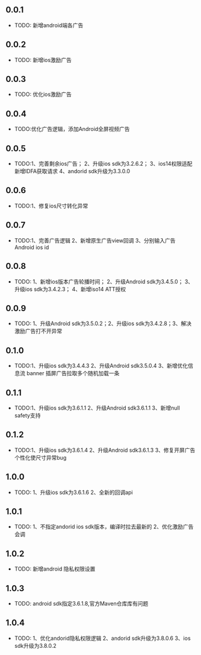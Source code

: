 ## 0.0.1

* TODO: 新增android端各广告

## 0.0.2

* TODO: 新增ios激励广告

## 0.0.3

* TODO: 优化ios激励广告

## 0.0.4

* TODO:优化广告逻辑，添加Android全屏视频广告

## 0.0.5

* TODO:1、完善剩余ios广告； 2、升级ios sdk为3.2.6.2； 3、ios14权限适配 新增IDFA获取请求 4、andorid sdk升级为3.3.0.0

## 0.0.6

* TODO:1、修复ios尺寸转化异常

## 0.0.7

* TODO:1、完善广告逻辑 2、新增原生广告view回调 3、分别输入广告 Android ios id

## 0.0.8
* TODO: 1、新增ios版本广告轮播时间； 2、升级Android sdk为3.4.5.0； 3、升级ios sdk为3.4.2.3； 4、新增iso14 ATT授权

## 0.0.9
* TODO: 1、升级Android sdk为3.5.0.2；2、升级ios sdk为3.4.2.8；3、解决激励广告打不开异常

## 0.1.0
* TODO:1、升级ios sdk为3.4.4.3
       2、升级Android sdk3.5.0.4
       3、新增优化信息流 banner 插屏广告拉取多个随机加载一条
       
## 0.1.1
* TODO:1、升级ios sdk为3.6.1.1
       2、升级Android sdk3.6.1.1
       3、新增null safety支持
       
## 0.1.2
* TODO:1、升级ios sdk为3.6.1.4
       2、升级Android sdk3.6.1.3
       3、修复开屏广告个性化使尺寸异常bug
       
## 1.0.0

* TODO: 1、升级ios sdk为3.6.1.6
        2、全新的回调api     
        
## 1.0.1

* TODO: 1、不指定andorid ios sdk版本，编译时拉去最新的
        2、优化激励广告会调  
        
## 1.0.2

* TODO: 新增android 隐私权限设置

## 1.0.3

* TODO: android sdk指定3.6.1.8,官方Maven仓库库有问题

## 1.0.4

* TODO: 1、优化andorid隐私权限逻辑
        2、andorid sdk升级为3.8.0.6
        3、ios sdk升级为3.8.0.2
